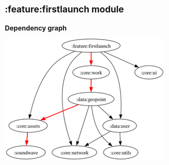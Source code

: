 # :feature:firstlaunch module
## Dependency graph
![Dependency graph](../../docs/images/graphs/dep_graph_feature_firstlaunch.svg)
